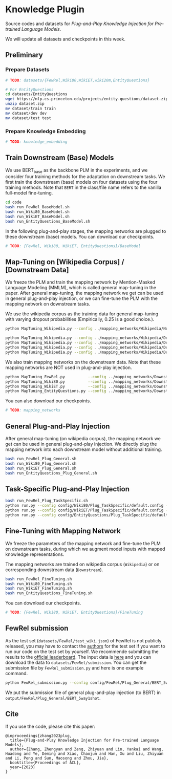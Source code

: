 # Knowledge Plugin

Source codes and datasets for *Plug-and-Play Knowledge Injection for Pre-trained Language Models*.

We will update all datasets and checkpoints in this week.

## Preliminary

### Prepare Datasets

```bash
# TODO: datasets/{FewRel,Wiki80,WikiET,wiki20m,EntityQuestions}

# For EntityQuestions
cd datasets/EntityQuestions
wget https://nlp.cs.princeton.edu/projects/entity-questions/dataset.zip
unzip dataset.zip
mv dataset/train train
mv dataset/dev dev
mv dataset/test test
```

### Prepare Knowledge Embedding

```bash
# TODO: knowledge_embedding
```

## Train Downstream (Base) Models

We use $\text{BERT}_\text{base}$ as the backbone PLM in the experiments, and we consider four training methods for the adaptation on downstream tasks. We first train the downstream (base) models on four datasets using the four training methods. Note that `BERT` in the class/file name refers to the vanilla full-model fine-tuning.

```bash
cd code
bash run_FewRel_BaseModel.sh
bash run_Wiki80_BaseModel.sh
bash run_WikiET_BaseModel.sh
bash run_EntityQuestions_BaseModel.sh
```

In the following plug-and-play stages, the mapping networks are plugged to these downstream (base) models. You can download our checkpoints.

```bash
# TODO: {FewRel, Wiki80, WikiET, EntityQuestions}/BaseModel
```

## Map-Tuning on [Wikipedia Corpus] / [Downstream Data]

We freeze the PLM and train the mapping network by Mention-Masked Language Modeling (MMLM), which is called general map-tuning in the paper. After general map-tuning, the mapping network we get can be used in general plug-and-play injection, or we can fine-tune the PLM with the mapping network on downstream tasks.

We use the wikipedia corpus as the training data for general map-tuning with varying dropout probabilities (Empirically, 0.25 is a good choice.).

```bash
python MapTuning_Wikipedia.py --config ../mapping_networks/Wikipedia/NoDropout/default.config --gpu 0

python MapTuning_Wikipedia.py --config ../mapping_networks/Wikipedia/Dropout15/default.config --gpu 0
python MapTuning_Wikipedia.py --config ../mapping_networks/Wikipedia/Dropout25/default.config --gpu 0
python MapTuning_Wikipedia.py --config ../mapping_networks/Wikipedia/Dropout35/default.config --gpu 0
python MapTuning_Wikipedia.py --config ../mapping_networks/Wikipedia/Dropout45/default.config --gpu 0
```

We also train mapping networks on the downstream data. Note that these mapping networks are NOT used in plug-and-play injection.

```bash
python MapTuning_FewRel.py          --config ../mapping_networks/Downstream/FewRel/default.config          --gpu 0
python MapTuning_Wiki80.py          --config ../mapping_networks/Downstream/Wiki80/default.config          --gpu 0
python MapTuning_WikiET.py          --config ../mapping_networks/Downstream/WikiET/default.config          --gpu 0
python MapTuning_EntityQuestions.py --config ../mapping_networks/Downstream/EntityQuestions/default.config --gpu 0
```

You can also download our checkpoints.

```bash
# TODO: mapping_networks
```

## General Plug-and-Play Injection

After general map-tuning (on wikipedia corpus), the mapping network we get can be used in general plug-and-play injection. We directly plug the mapping network into each downstream model without additional training.

```bash
bash run_FewRel_Plug_General.sh
bash run_Wiki80_Plug_General.sh
bash run_WikiET_Plug_General.sh
bash run_EntityQuestions_Plug_General.sh
```

## Task-Specific Plug-and-Play Injection

```bash
bash run_FewRel_Plug_TaskSpecific.sh
python run.py --config config/Wiki80/Plug_TaskSpecific/default.config --run_mode map-tuning --checkpoint ../output/Wiki80/BaseModel/BERT/ckpt.bin --gpu 0
python run.py --config config/WikiET/Plug_TaskSpecific/default.config --run_mode map-tuning --checkpoint ../output/WikiET/BaseModel/BERT/ckpt.bin --gpu 0
python run.py --config config/EntityQuestions/Plug_TaskSpecific/default.config --run_mode map-tuning --checkpoint ../output/EntityQuestions/BaseModel/BERT/ckpt.bin --gpu 0
```

## Fine-Tuning with Mapping Network

We freeze the parameters of the mapping network and fine-tune the PLM on downstream tasks, during which we augment model inputs with mapped knowledge representations.

The mapping networks are trained on wikipedia corpus (`Wikipedia`) or on corresponding downstream data (`Downstream`).

```bash
bash run_FewRel_FineTuning.sh
bash run_Wiki80_FineTuning.sh
bash run_WikiET_FineTuning.sh
bash run_EntityQuestions_FineTuning.sh
```

You can download our checkpoints.

```bash
# TODO: {FewRel, Wiki80, WikiET, EntityQuestions}/FineTuning
```

## FewRel submission

As the test set (`datasets/FewRel/test_wiki.json`) of FewRel is not publicly released, you may have to contact the [authors](https://github.com/thunlp/FewRel) for the test set if you want to run our code on the test set by yourself. We recommende submitting the results to the [official leaderboard](https://codalab.lisn.upsaclay.fr/competitions/7395). The input data is [here](https://worksheets.codalab.org/worksheets/0x224557d3a319469c82b0eb2550a2219e) and you can download the data to `datasets/FewRel/submission`. You can get the submission file by `FewRel_submission.py` and here is one example command.

```bash
python FewRel_submission.py --config config/FewRel/Plug_General/BERT_5way1shot.config --gpu 0 --checkpoint ../output/FewRel/BaseModel/BERT_5way1shot/ckpt.bin --data_path ../datasets/FewRel/submission --data_name test_wiki_input
```

We put the submission file of general plug-and-play injection (to BERT) in `output/FewRel/Plug_General/BERT_5way1shot`.

## Cite

If you use the code, please cite this paper:

```
@inproceedings{zhang2023plug,
  title={Plug-and-Play Knowledge Injection for Pre-trained Language Models},
  author={Zhang, Zhengyan and Zeng, Zhiyuan and Lin, Yankai and Wang, Huadong and Ye, Deming and Xiao, Chaojun and Han, Xu and Liu, Zhiyuan and Li, Peng and Sun, Maosong and Zhou, Jie},
  booktitle={Proceedings of ACL},
  year={2023}
}
```
